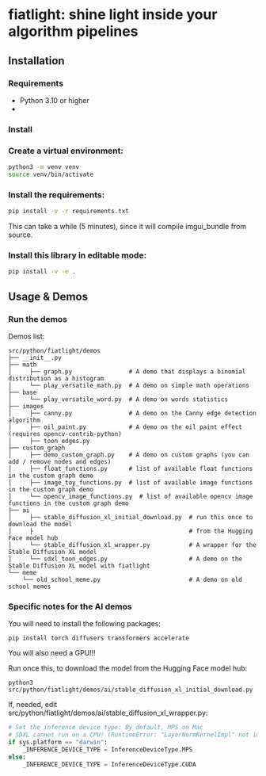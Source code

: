# fiatlight: shine light inside your algorithm pipelines


## Installation

### Requirements

- Python 3.10 or higher
-

### Install
### Create a virtual environment:

```bash
python3 -m venv venv
source venv/bin/activate
```
### Install the requirements:

```bash
pip install -v -r requirements.txt
```

This can take a while (5 minutes), since it will compile imgui_bundle from source.

### Install this library in editable mode:

```bash
pip install -v -e .
```


## Usage & Demos

### Run the demos

Demos list:
```
src/python/fiatlight/demos
├── __init__.py
├── math
│     ├── graph.py                # A demo that displays a binomial distribution as a histogram
│     └── play_versatile_math.py  # A demo on simple math operations
├── base
│     └── play_versatile_word.py  # A demo on words statistics
├── images
│     ├── canny.py                # A demo on the Canny edge detection algorithm
│     ├── oil_paint.py            # A demo on the oil paint effect (requires opencv-contrib-python)
│     ├── toon_edges.py
├── custom_graph
│     ├── demo_custom_graph.py    # A demo on custom graphs (you can add / remove nodes and edges)
│     ├── float_functions.py      # list of available float functions in the custom graph demo
│     ├── image_toy_functions.py  # list of available image functions in the custom graph demo
│     └── opencv_image_functions.py  # list of available opencv image functions in the custom graph demo
├── ai
│     ├── stable_diffusion_xl_initial_download.py  # run this once to download the model
│     ├                                            # from the Hugging Face model hub
│     └── stable_diffusion_xl_wrapper.py           # A wrapper for the Stable Diffusion XL model
│     └── sdxl_toon_edges.py                       # A demo on the Stable Diffusion XL model with fiatlight
└── meme
    └── old_school_meme.py                         # A demo on old school memes
```

### Specific notes for the AI demos

You will need to install the following packages:
```
pip install torch diffusers transformers accelerate
```

You will also need a GPU!!!

Run once this, to download the model from the Hugging Face model hub:

```
python3 src/python/fiatlight/demos/ai/stable_diffusion_xl_initial_download.py
```

If, needed, edit src/python/fiatlight/demos/ai/stable_diffusion_xl_wrapper.py:

```python
# Set the inference device type: By default, MPS on Mac
# SDXL cannot run on a CPU! (RuntimeError: "LayerNormKernelImpl" not implemented for 'Half')
if sys.platform == "darwin":
    _INFERENCE_DEVICE_TYPE = InferenceDeviceType.MPS
else:
    _INFERENCE_DEVICE_TYPE = InferenceDeviceType.CUDA
```
